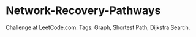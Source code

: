 # Network-Recovery-Pathways
Challenge at LeetCode.com. Tags: Graph, Shortest Path, Dijkstra Search.
